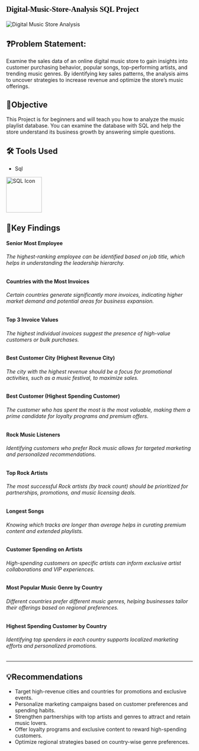 # <p style="font-family: Cambria, serif; font-size: 20px; color: black;"> Digital-Music-Store-Analysis SQL Project</p>

<!--###### **Why we are Doing This Project**-->

<!-- **Digital Music Store Analysis** means analyzing the data of an online music store. This involves examining which songs are selling the most, which artists or genres are popular, customer purchasing behavior, and how sales and revenue can be increased.-->



![Digital Music Store Analysis](https://github.com/user-attachments/assets/d885cc36-94a1-4d51-b5d1-e746822c373f)



## ❓Problem Statement:
Examine the sales data of an online digital music store to gain insights into customer purchasing behavior, popular songs, top-performing artists, and trending music genres. By identifying key sales patterns, the analysis aims to uncover strategies to increase revenue and optimize the store’s music offerings.





## 🎯Objective
This Project is for beginners and will teach you how to analyze the music playlist database. You can examine the database with SQL and help the store understand its business growth by answering simple questions.








## 🛠️ Tools Used

- Sql
<img width="96" height="96" src="https://img.icons8.com/color/144/sql.png" alt="SQL Icon"/>






## 🔎Key Findings

#### **Senior Most Employee**

 ###### The highest-ranking employee can be identified based on job title, which helps in understanding the leadership hierarchy.


#### **Countries with the Most Invoices**

 ###### Certain countries generate significantly more invoices, indicating higher market demand and potential areas for business expansion.


#### **Top 3 Invoice Values**

 ###### The highest individual invoices suggest the presence of high-value customers or bulk purchases.


#### **Best Customer City (Highest Revenue City)**

 ###### The city with the highest revenue should be a focus for promotional activities, such as a music festival, to maximize sales.


#### **Best Customer (Highest Spending Customer)**

 ###### The customer who has spent the most is the most valuable, making them a prime candidate for loyalty programs and premium offers.


#### **Rock Music Listeners**

 ###### Identifying customers who prefer Rock music allows for targeted marketing and personalized recommendations.


#### **Top Rock Artists**

 ###### The most successful Rock artists (by track count) should be prioritized for partnerships, promotions, and music licensing deals.


#### **Longest Songs**

 ###### Knowing which tracks are longer than average helps in curating premium content and extended playlists.


#### **Customer Spending on Artists**

 ###### High-spending customers on specific artists can inform exclusive artist collaborations and VIP experiences.


#### **Most Popular Music Genre by Country**

 ###### Different countries prefer different music genres, helping businesses tailor their offerings based on regional preferences.


#### **Highest Spending Customer by Country**

 ###### Identifying top spenders in each country supports localized marketing efforts and personalized promotions.



------------------------------------------------













## 💡Recommendations

 - Target high-revenue cities and countries for promotions and exclusive events.
 - Personalize marketing campaigns based on customer preferences and spending habits.
 - Strengthen partnerships with top artists and genres to attract and retain music lovers.
 - Offer loyalty programs and exclusive content to reward high-spending customers.
 - Optimize regional strategies based on country-wise genre preferences.





























